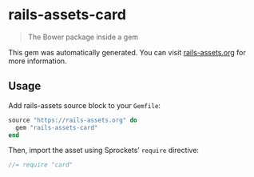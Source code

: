 # rails-assets-card

> The Bower package inside a gem

This gem was automatically generated. You can visit [rails-assets.org](https://rails-assets.org) for more information.

## Usage

Add rails-assets source block to your `Gemfile`:

```ruby
source "https://rails-assets.org" do
  gem "rails-assets-card"
end

```

Then, import the asset using Sprockets’ `require` directive:

```js
//= require "card"
```
